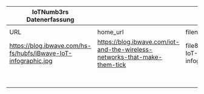 |IoTNumb3rs Datenerfassung|||||||||||
| ---- | ---- | ---- | ---- | ---- | ---- | ---- | ---- | ---- | ---- | ---- |
||||||||||||
|URL|home_url|filename|device_class|device_count|market_class|market_volume|prognosis_year|publication_year|authorship_class|Dropbox folder|
|https://blog.ibwave.com/hs-fs/hubfs/iBwave-IoT-infographic.jpg|https://blog.ibwave.com/iot-and-the-wireless-networks-that-make-them-tick|file8_iBwave-IoT-infographic.jpg|||value industrial manufacturing|8.9E+11|2020|2018|blogger|marielledemuth/20181123-1500|
||||||value IoT industry|8.9E+12|2020|2018|blogger|marielledemuth/20181123-1500|
